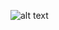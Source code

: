 

![alt text](/Users/Love/Downloads/heart-shaped-clover-petal-over-green-grass-horizontal-banner-30202928.jpg
 "Logo Title Text 1")
